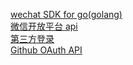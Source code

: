 [wechat SDK for go(golang)](https://github.com/chanxuehong/wechat)  
[微信开放平台 api](https://www.google.com/webhp?sourceid=chrome-instant&ion=1&espv=2&ie=UTF-8#q=%E5%BE%AE%E4%BF%A1%E5%BC%80%E6%94%BE%E5%B9%B3%E5%8F%B0%20api)  
[第三方登录](https://github.com/LearnShare/blog/blob/master/posts/third-party-logging.md)  
[Github OAuth API](https://developer.github.com/v3/oauth/)  
